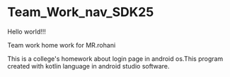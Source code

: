 # Team_Work_nav_SDK25
Hello world!!!

Team work home work for MR.rohani

This is a college's homework about login page in android os.This program created with kotlin language in android studio software.
